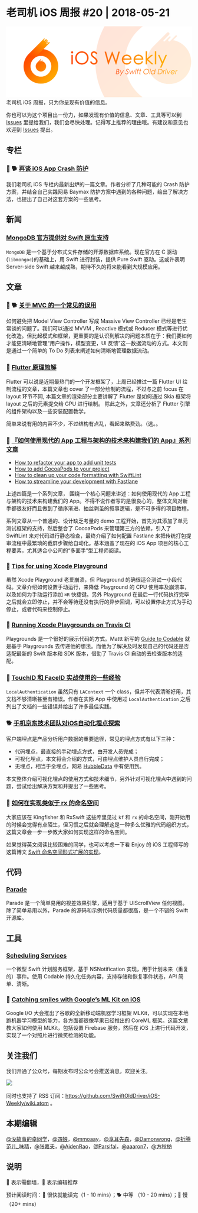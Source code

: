 # 老司机 iOS 周报 #20 | 2018-05-21

![ios-weekly](../assets/ios-weekly.png)
老司机 iOS 周报，只为你呈现有价值的信息。

你也可以为这个项目出一份力，如果发现有价值的信息、文章、工具等可以到 [Issues](https://github.com/SwiftOldDriver/iOS-Weekly/issues) 里提给我们，我们会尽快处理。记得写上推荐的理由哦。有建议和意见也欢迎到 [Issues](https://github.com/SwiftOldDriver/iOS-Weekly/issues) 提出。

## 专栏

### 🌟 🐕 [再谈 iOS App Crash 防护](https://xiaozhuanlan.com/topic/6280793154)

我们老司机 iOS 专栏内最新出炉的一篇文章。作者分析了几种可能的 Crash 防护方案，并结合自己实践网易 Baymax 防护方案中遇到的各种问题，给出了解决方法，也提出了自己对这套方案的一些思考。

## 新闻

### [MongoDB 官方提供对 Swift 原生支持](https://github.com/mongodb/mongo-swift-driver)

`MongoDB` 是一个基于分布式文件存储的开源数据库系统。现在官方在 C 驱动(`libmongoc`)的基础上，用 Swift 进行封装，提供 Pure Swift 驱动。这或许表明 Server-side Swift 越来越成熟，期待不久的将来能看到大规模应用。

## 文章

### 🌟 🐕 [关于 MVC 的一个常见的误用](https://onevcat.com/2018/05/mvc-wrong-use/)

如何避免把 Model View Controller 写成 Massive View Controller 已经是老生常谈的问题了。我们可以通过
MVVM , Reactive 模式或 Reducer 模式等进行优化改造。但比起模式和框架，更重要的是认识到解决的问题本质在于：我们要如何才能更清晰地管理“用户操作，模型变更，UI 反馈”这一数据流动的方式。本文则是通过一个简单的 To Do 列表来阐述如何清晰地管理数据流动。

### 🐎 [Flutter 原理简解](https://mp.weixin.qq.com/s/CQQXD0TrlbaNWjoClIcDtw)

Flutter 可以说是近期最热门的一个开发框架了，上周已经推过一篇 Flutter UI 绘制流程的文章，本篇文章也 cover 了一部分绘制的流程，不过与之前 focus 在 layout 环节不同, 本篇文章的渲染部分主要讲解了 Flutter 是如何通过 Skia 框架将 layout 之后的元素提交给 GPU 进行绘制。 除此之外，文章还分析了 Flutter 引擎的组件架构以及一些安装配置教学。

简单来说有用的内容不少，不过结构有点乱，看起来略费劲。（逃。。

### 🐢 [『如何使用现代的 App 工程与架构的技术来构建我们的 App』系列文章](https://www.hackingwithswift.com/articles/94/how-to-refactor-your-app-to-add-unit-tests)

- [How to refactor your app to add unit tests](https://www.hackingwithswift.com/articles/94/how-to-refactor-your-app-to-add-unit-tests)
- [How to add CocoaPods to your project](https://www.hackingwithswift.com/articles/95/how-to-add-cocoapods-to-your-project)
- [How to clean up your code formatting with SwiftLint](https://www.hackingwithswift.com/articles/97/how-to-clean-up-your-code-formatting-with-swiftlint)
- [How to streamline your development with Fastlane](https://www.hackingwithswift.com/articles/98/how-to-streamline-your-development-with-fastlane)

上述四篇是一个系列文章， 围绕一个核心问题来讲述：如何使用现代的 App 工程与架构的技术来构建我们的 App。不得不说作者写的是很良心的，整体文风对新手都很友好而且做到了循序渐进、抽丝剥茧的叙事逻辑，是不可多得的项目教程。

系列文章从一个普通的、设计缺乏考量的 demo 工程开始，首先为其添加了单元测试框架的支持，然后整合了 CocoaPods 来管理第三方的依赖，引入了 SwiftLint 来对代码进行静态检查，最终介绍了如何配置 Fastlane 来把传统打包提审流程中最繁琐的截屏步骤给自动化。基本涵盖了现在的 iOS App 项目的核心工程要素，尤其适合小公司的“多面手”型工程师阅读。

### 🐎 [Tips for using Xcode Playground](https://fluffy.es/xcode-playground-tips/)

虽然 Xcode Playground 老爱崩溃，但 Playground 的确很适合测试一小段代码。文章介绍如何设置手动运行，来降低 Playground 的 CPU 使用率及崩溃率，以及如何为手动运行添加 `⌘R` 快捷键。另外 Playground 在最后一行代码执行完毕之后就会立即停止，并不会等待还没有执行的异步回调，可以设置停止方式为手动停止，或者代码来控制停止。

### 🐎 [Running Xcode Playgrounds on Travis CI](https://flight.school/articles/running-xcode-playgrounds-on-travis-ci/)

Playgrounds 是一个很好的展示代码的方式。Mattt 新写的 [Guide to Codable](https://gumroad.com/l/codable) 就是基于 Playgrounds 去传递他的想法。而他为了解决及时发现自己的代码还是否适配最新的 Swift 版本和 SDK 版本，借助了 Travis CI 自动的去检查版本的适配。

### 🐢 [TouchID 和 FaceID 实战使用的一些经验](http://michael-brown.net/2018/touch-id-and-face-id-on-ios/)

`LocalAuthentication` 虽然只有 `LAContext` 一个 class，但并不代表清晰好用，其文档不够清晰甚至有错误。作者在实际 App 中使用过 `LocalAuthentication` 之后列出了文档的一些错误并给出了许多最佳实践。

### 🐕 [手机京东技术团队对iOS自动化埋点探索](https://mp.weixin.qq.com/s/u-HmmrSAgtER1N2pKxCm0A)

客户端埋点是产品分析用户数据的重要途径，常见的埋点方式有以下三种：

- 代码埋点，最直接的手动埋点方式，由开发人员完成；
- 可视化埋点，本文将会介绍的方式，可由埋点维护人员自行完成；
- 无埋点，相当于全埋点，网易 [HubbleData](https://neyoufan.github.io/2017/04/19/ios/%E7%BD%91%E6%98%93HubbleData%E6%97%A0%E5%9F%8B%E7%82%B9SDK%E5%9C%A8iOS%E7%AB%AF%E7%9A%84%E8%AE%BE%E8%AE%A1%E4%B8%8E%E5%AE%9E%E7%8E%B0/) 中有使用到。

本文整体介绍可视化埋点的使用方式和技术细节，另外针对可视化埋点中遇到的问题，尝试给出解决方案和并提出了一些思考。

### 🐎 [如何在实现类似于 rx 的命名空间](https://medium.com/@thibault.wittemberg/versatile-namespace-in-swift-3e8bbd6b6250)

大家应该在 Kingfisher 和 RxSwift 这些库里见过 `kf` 和 `rx` 的命名空间，刚开始用的时候会觉得有点陌生，但习惯之后就会理解这是一种多么优雅的代码组织方式，这篇文章会一步一步教大家如何实现这样的命名空间。

如果觉得英文阅读比较困难的同学，也可以考虑一下看 Enjoy 的 iOS 工程师写的这篇博文 [Swift 命名空间形式扩展的实现](https://blog.nswebfrog.com/2017/03/23/swift-namespace/)。

## 代码

### [Parade](https://github.com/HelloElephant/Parade)

Parade 是一个简单易用的视差效果引擎，适用于基于 UIScrollView 任何视图。除了简单易用以外，Parade 的源码和示例代码质量都很高，是一个不错的 Swift 开源库。

## 工具

### [Scheduling Services](https://152percent.com/blog/scheduling-services)

一个微型 Swift 计划服务框架，基于 NSNotification 实现，用于计划未来（重复的）事件。使用 Codable 持久化任务内容，支持存储和恢复事件状态，API 简单、清晰。

### 🐢 [Catching smiles with Google’s ML Kit on iOS](https://martinmitrevski.com/2018/05/11/catching-smiles-with-googles-ml-kit-on-ios/)

Google I/O 大会推出了谷歌的全新移动端机器学习框架 MLKit，可以实现在本地跑机器学习模型的能力，各方面都很像苹果已经推出的 CoreML 框架。这篇文章教大家如何使用 MLKit，包括设置 Firebase 服务，然后在 iOS 上进行代码开发，实现了一个对照片进行微笑检测的功能。

## 关注我们

我们开通了公众号，每期发布时公众号会推送消息，欢迎关注。

![](https://github.com/SwiftOldDriver/iOS-Weekly/blob/master/assets/qrcode_for_wechat.jpg?raw=true)

同时也支持了 RSS 订阅：https://github.com/SwiftOldDriver/iOS-Weekly/wiki.atom 。

## 本期编辑

[@没故事的卓同学](https://weibo.com/1926303682/profile)，[@四娘](https://kemchenj.github.io)，[@mmoaay](https://weibo.com/u/1302422271)，[@享耳先森](https://github.com/iblacksun)，[@Damonwong](https://weibo.com/damonone)，[@折腾范儿_味精](http://weibo.com/agvicking)，[@张嘉夫](https://weibo.com/2949394297)，[@AidenRao](https://weibo.com/AidenRao)，[@Parsifal](https://weibo.com/parsifalchang)，[@aaaron7](https://weibo.com/aaaron7)，[@方秋枋](https://weibo.com/100mango)

## 说明

🚧 表示需翻墙，🌟 表示编辑推荐

预计阅读时间：🐎 很快就能读完（1 - 10 mins）；🐕 中等 （10 - 20 mins）；🐢 慢（20+ mins）


